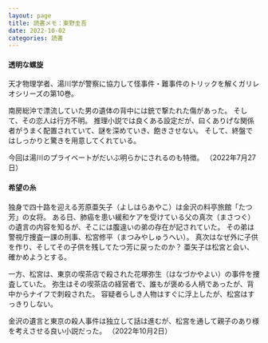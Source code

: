 ```yaml
---
layout: page
title: 読書メモ：東野圭吾
date: 2022-10-02
categories: 読書
---
```

#### 透明な螺旋

天才物理学者、湯川学が警察に協力して怪事件・難事件のトリックを解くガリレオシリーズの第10巻。

南房総沖で漂流していた男の遺体の背中には銃で撃たれた傷があった。
そして、その恋人は行方不明。
推理小説では良くある設定だが、曰くありげな関係者がうまく配置されていて、謎を深めていき、飽きさせない。
そして、終盤ではしっかりと驚きを用意してくれている。

今回は湯川のプライベートがだいぶ明らかにされるのも特徴。
（2022年7月27日）

#### 希望の糸

独身で四十路を迎える芳原亜矢子（よしはらあやこ）は金沢の料亭旅館「たつ芳」の女将。
ある日、肺癌を患い緩和ケアを受けている父の真次（まさつぐ）の遺言の内容を知るが、そこには腹違いの弟の存在が記されていた。
その弟は警視庁捜査一課の刑事、松宮修平（まつみやしゅうへい）。
真次はなぜ外に子供を作り、そしてその子供を残してたつ芳に戻ったのか？
亜矢子は松宮と会い、確かめようとする。

一方、松宮は、東京の喫茶店で殺された花塚弥生（はなづかやよい）の事件を捜査していた。
弥生はその喫茶店の経営者で、誰もが褒める人柄であったが、背中からナイフで刺殺された。
容疑者らしき人物はすぐに浮上したが、松宮はすっきりしない。

金沢の遺言と東京の殺人事件は独立して話は進むが、松宮を通して親子のあり様を考えさせる良い小説だった。
（2022年10月2日）
